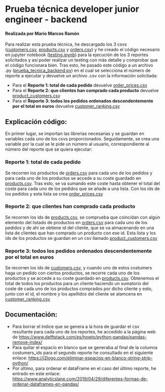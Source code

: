 # Prueba técnica developer junior engineer - backend
#### Realizada por Mario Marcos Ramón

Para realizar esta prueba técnica, he descargado los 3 csvs ([customers.csv](customers.csv), [products.csv](products.csv) y [orders.csv](orders.csv)) y he creado el código necesario en jupyter notebook ([testing.ipynb](testing.ipynb)) para la ejecución de los 3 reportes solicitados y así poder realizar un testing con más detalle y comprobar que el código funcionara bien. Tras esto, he pasado este código a un archivo .py ([prueba_tecnica_backend.py](prueba_tecnica_backend.py)) en el cual se selecciona el número de reporte a ejecutar y devuelve un archivo .csv con la información solicitada:
- Para el **Reporte 1: total de cada pedido** devuelve [order_prices.csv](order_prices.csv)
- Para el **Reporte 2: que clientes han comprado cada producto** devuelve [product_customers.csv](product_customers.csv)
- Para el **Reporte 3: todos los pedidos ordenados descendentemente por el total en euros** devuelve [customer_ranking.csv](customer_ranking.csv)

## Explicación código:
En primer lugar, se importan las librerias necesarias y se guardan en variables cada uno de los csvs proporcionados. Seguidamente, se crea una variable por la cual se le pide un número al usuario, correspondiente al número del reporte que se quiera ejecutar:
### Reporte 1: total de cada pedido
Se recorren los productos de [orders.csv](orders.csv) para cada uno de los pedidos y para cada uno de los productos se accede a su coste guardado en [products.csv](products.csv). Tras esto, se va sumando este coste hasta obtener el total del coste para cada uno de los pedidos que se añade a una lista. Con los ids de los pedidos y esta lista se crea [order_prices.csv](order_prices.csv)
### Reporte 2: que clientes han comprado cada producto
Se recorren los ids de [products.csv](products.csv), se comprueba que coincidan con algún elemento del listado de productos en [orders.csv](orders.csv) para cada uno de los pedidos y de ahí se obtiene id del cliente, que se va almacenando en una lista de clientes que han comprado un producto con ese id. Esta lista y los ids de los productos se guardan en un csv llamado [product_customers.csv](product_customers.csv)
### Reporte 3: todos los pedidos ordenados descendentemente por el total en euros 
Se recorren los ids de [customers.csv](customers.csv), y cuando uno de estos costumers haga un pedido con ciertos productos, se recorre cada uno de los productos y se accede a su coste guardado en [products.csv](products.csv). Obtenemos el total de todos los productos para un cliente haciendo un sumatorio del coste de cada uno de los productos comprados por dicho cliente y esto, junto con el id, el nombre y los apellidos del cliente se alamcena en [customer_ranking.csv](customer_ranking.csv)

## Documentación:
- Para borrar el índice que se genera a la hora de guardar el csv resultante para cada uno de los reportes, he accedido a la página web de https://www.delftstack.com/es/howto/python-pandas/pandas-remove-index/
- Para quitar el espacio en blanco que se generaba al final de la columna costumers_ids para el segundo reporte he consultado en el siguiente enlace: https://j2logo.com/eliminar-espacios-en-blanco-string-strip-python/
- Por último, para ordenar el dataFrame en el caso del último reporte, he entrado en este enlace: https://www.analyticslane.com/2019/04/29/diferentes-formas-de-ordenar-dataframes-en-pandas/
